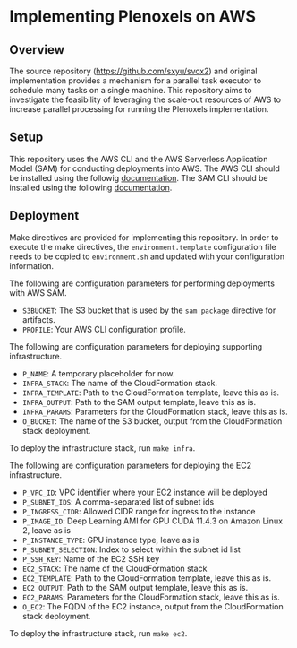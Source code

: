 # Implementing Plenoxels on AWS
## Overview
The source repository (https://github.com/sxyu/svox2) and original implementation provides a mechanism for a parallel task executor to schedule many tasks on a single machine. This repository aims to investigate the feasibility of leveraging the scale-out resources of AWS to increase parallel processing for running the Plenoxels implementation.

## Setup
This repository uses the AWS CLI and the AWS Serverless Application Model (SAM) for conducting deployments into AWS. The AWS CLI should be installed using the followig [documentation](https://docs.aws.amazon.com/cli/latest/userguide/getting-started-version.html). The SAM CLI should be installed using the following [documentation](https://docs.aws.amazon.com/serverless-application-model/latest/developerguide/serverless-sam-cli-install.html).

## Deployment
Make directives are provided for implementing this repository. In order to execute the make directives, the `environment.template` configuration file needs to be copied to `environment.sh` and updated with your configuration information.

The following are configuration parameters for performing deployments with AWS SAM.

* `S3BUCKET`: The S3 bucket that is used by the `sam package` directive for artifacts.
* `PROFILE`: Your AWS CLI configuration profile.

The following are configuration parameters for deploying supporting infrastructure.

* `P_NAME`: A temporary placeholder for now.
* `INFRA_STACK`: The name of the CloudFormation stack.
* `INFRA_TEMPLATE`: Path to the CloudFormation template, leave this as is.
* `INFRA_OUTPUT`: Path to the SAM output template, leave this as is.
* `INFRA_PARAMS`: Parameters for the CloudFormation stack, leave this as is.
* `O_BUCKET`: The name of the S3 bucket, output from the CloudFormation stack deployment.

To deploy the infrastructure stack, run `make infra`.

The following are configuration parameters for deploying the EC2 infrastructure.

* `P_VPC_ID`: VPC identifier where your EC2 instance will be deployed
* `P_SUBNET_IDS`: A comma-separated list of subnet ids
* `P_INGRESS_CIDR`: Allowed CIDR range for ingress to the instance
* `P_IMAGE_ID`: Deep Learning AMI for GPU CUDA 11.4.3 on Amazon Linux 2, leave as is
* `P_INSTANCE_TYPE`: GPU instance type, leave as is
* `P_SUBNET_SELECTION`: Index to select within the subnet id list
* `P_SSH_KEY`: Name of the EC2 SSH key
* `EC2_STACK`: The name of the CloudFormation stack
* `EC2_TEMPLATE`: Path to the CloudFormation template, leave this as is.
* `EC2_OUTPUT`: Path to the SAM output template, leave this as is.
* `EC2_PARAMS`: Parameters for the CloudFormation stack, leave this as is.
* `O_EC2`: The FQDN of the EC2 instance, output from the CloudFormation stack deployment.

To deploy the infrastructure stack, run `make ec2`.
